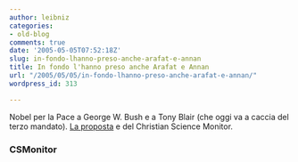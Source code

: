 ```yaml
---
author: leibniz
categories:
- old-blog
comments: true
date: '2005-05-05T07:52:18Z'
slug: in-fondo-lhanno-preso-anche-arafat-e-annan
title: In fondo l'hanno preso anche Arafat e Annan
url: "/2005/05/05/in-fondo-lhanno-preso-anche-arafat-e-annan/"
wordpress_id: 313

---
```

Nobel per la Pace a George W. Bush e a Tony Blair (che oggi va a caccia del terzo mandato). [La proposta](https://www.csmonitor.com/2005/0504/p09s02-cojh.html) e del Christian Science Monitor.  



### CSMonitor
